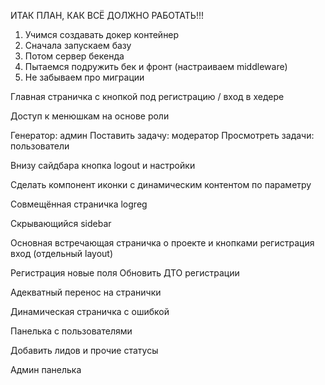 ИТАК ПЛАН, КАК ВСЁ ДОЛЖНО РАБОТАТЬ!!!

1. Учимся создавать докер контейнер
2. Сначала запускаем базу
3. Потом сервер бекенда
4. Пытаемся подружить бек и фронт (настраиваем middleware)
5. Не забываем про миграции

Главная страничка с кнопкой под регистрацию / вход в хедере

Доступ к менюшкам на основе роли

Генератор: админ
Поставить задачу: модератор
Просмотреть задачи: пользователи

Внизу сайдбара кнопка logout и настройки


Сделать компонент иконки с динамическим контентом по параметру

Совмещённая страничка logreg

Скрывающийся sidebar

Основная встречающая страничка о проекте и кнопками регистрация вход (отдельный layout)


Регистрация новые поля
Обновить ДТО регистрации

Адекватный перенос на странички

Динамическая страничка с ошибкой

Панелька с пользователями

Добавить лидов и прочие статусы

Админ панелька